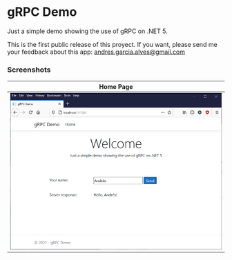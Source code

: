 # gRPC Demo

Just a simple demo showing the use of gRPC on .NET 5.

This is the first public release of this proyect.
If you want, please send me your feedback about this app: andres.garcia.alves@gmail.com

### Screenshots

| Home Page |
|------|
| ![](resources/screenshot-01.png) |
